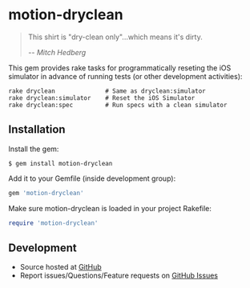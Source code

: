# motion-dryclean

> This shirt is "dry-clean only"...which means it's dirty.
>
> -- <cite>Mitch Hedberg</cite>

This gem provides rake tasks for programmatically reseting the iOS simulator in advance of running tests (or other development activities):

```
rake dryclean              # Same as dryclean:simulator
rake dryclean:simulator    # Reset the iOS Simulator
rake dryclean:spec         # Run specs with a clean simulator

```

## Installation

Install the gem:

```
$ gem install motion-dryclean
```

Add it to your Gemfile (inside development group):

```ruby
gem 'motion-dryclean'
```

Make sure motion-dryclean is loaded in your project Rakefile:

```ruby
require 'motion-dryclean'
```


## Development

* Source hosted at [GitHub](https://github.com/bensheldon/motion-dryclean)
* Report issues/Questions/Feature requests on [GitHub Issues](https://github.com/bensheldon/motion-dryclean/issues)


